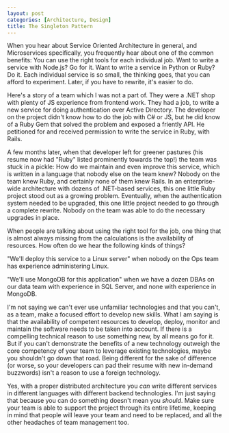 ```yaml
---
layout: post
categories: [Architecture, Design]
title: The Singleton Pattern
---
```


When you hear about Service Oriented Architecture in general, and Microservices specifically, you frequently hear about one of the common benefits: You can use the right tools for each individual job. Want to write a service with Node.js? Go for it. Want to write a service in Python or Ruby? Do it. Each individual service is so small, the thinking goes, that you can afford to experiment. Later, if you have to rewrite, it's easier to do.

Here's a story of a team which I was not a part of. They were a .NET shop with plenty of JS experience from frontend work. They had a job, to write a new service for doing authentication over Active Directory. The developer on the project didn't know how to do the job with C# or JS, but he did know of a Ruby Gem that solved the problem and exposed a friently API. He petitioned for and received permission to write the service in Ruby, with Rails.

A few months later, when that developer left for greener pastures (his resume now had "Ruby" listed prominently towards the top!) the team was stuck in a pickle: How do we maintain and even improve this service, which is written in a language that nobody else on the team knew? Nobody on the team knew Ruby, and certainly none of them knew Rails. In an enterprise-wide architecture with dozens of .NET-based services, this one little Ruby project stood out as a growing problem. Eventually, when the authentication system needed to be upgraded, this one little project needed to go through a complete rewrite. Nobody on the team was able to do the necessary upgrades in place.

When people are talking about using the right tool for the job, one thing that is almost always missing from the calculations is the availability of resources.  How often do we hear the following kinds of things?

"We'll deploy this service to a Linux server" when nobody on the Ops team has experience administering Linux.

"We'll use MongoDB for this application" when we have a dozen DBAs on our data team with experience in SQL Server, and none with experience in MongoDB.

I'm not saying we can't ever use unfamiliar technologies and that you can't, as a team, make a focused effort to develop new skills. What I am saying is that the availability of competent resources to develop, deploy, monitor and maintain the software needs to be taken into account. If there is a compelling technical reason to use something new, by all means go for it. But if you can't demonstrate the benefits of a new technology outweigh the core competency of your team to leverage existing technologies, maybe you shouldn't go down that road. Being different for the sake of difference (or worse, so your developers can pad their resume with new in-demand buzzwords) isn't a reason to use a foreign technology.

Yes, with a proper distributed architecture you *can* write different services in different languages with different backend technologies. I'm just saying that because you can do something doesn't mean you *should*. Make sure your team is able to support the project through its entire lifetime, keeping in mind that people will leave your team and need to be replaced, and all the other headaches of team management too.
